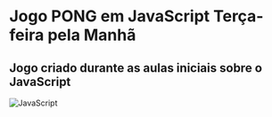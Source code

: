 # Jogo PONG em JavaScript Terça-feira pela Manhã
## Jogo criado durante as aulas iniciais sobre o JavaScript

![JavaScript](https://www.seekpng.com/png/full/80-803501_javascript-logo-logo-de-java-script-png.png)
